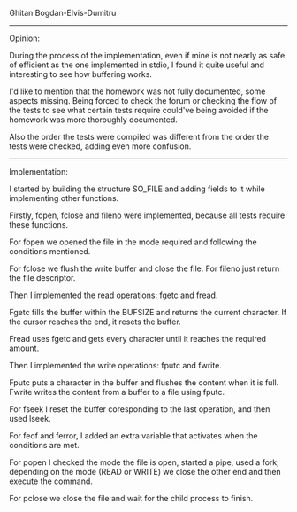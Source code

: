 Ghitan Bogdan-Elvis-Dumitru

*******************************************************************************
Opinion:

During the process of the implementation, even if mine is not nearly as safe
of efficient as the one implemented in stdio, I found it quite useful and
interesting to see how buffering works.

I'd like to mention that the homework was not fully documented, some aspects
missing. Being forced to check the forum or checking the flow of the tests to
see what certain tests require could've being avoided if the homework was more
thoroughly documented.

Also the order the tests were compiled was different from the order the tests
were checked, adding even more confusion.

*******************************************************************************
Implementation:

I started by building the structure SO_FILE and adding fields to it while
implementing other functions.

Firstly, fopen, fclose and fileno were implemented, because all tests require
these functions.

For fopen we opened the file in the mode required and following the conditions
mentioned.

For fclose we flush the write buffer and close the file.
For fileno just return the file descriptor.

Then I implemented the read operations: fgetc and fread.

Fgetc fills the buffer within the BUFSIZE and returns the current character. If
the cursor reaches the end, it resets the buffer.

Fread uses fgetc and gets every character until it reaches the required amount.

Then I implemented the write operations: fputc and fwrite.

Fputc puts a character in the buffer and flushes the content when it is full.
Fwrite writes the content from a buffer to a file using fputc.

For fseek I reset the buffer coresponding to the last operation, and then used
lseek.

For feof and ferror, I added an extra variable that activates when the conditions
are met.

For popen I checked the mode the file is open, started a pipe, used a fork,
depending on the mode (READ or WRITE) we close the other end and then execute
the command.

For pclose we close the file and wait for the child process to finish.

